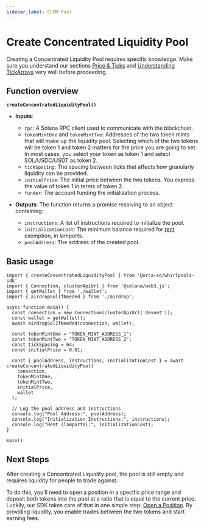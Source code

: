 ```yaml
---
sidebar_label: CLMM Pool
---
```


# Create Concentrated Liquidity Pool

Creating a Concentrated Liquidity Pool requires specific knowledge. Make sure you understand our sections [Price & Ticks](../../02-Whirlpools%20Overview/02-Price%20&%20Ticks.md) and [Understanding TickArrays](../../02-Whirlpools%20Overview/03-Understanding%20Tick%20Arrays.md) very well before proceeding.

## Function overview
**`createConcentratedLiquidityPool()`**
- **Inputs**:
    - `rpc`: A Solana RPC client used to communicate with the blockchain.
    - `tokenMintOne` and `tokenMintTwo`: Addresses of the two token mints that will make up the liquidity pool. Selecting which of the two tokens will be token 1 and token 2 matters for the price you are going to set. In most cases, you select your token as token 1 and select SOL/USDC/USDT as token 2.
    - `tickSpacing`: The spacing between ticks that affects how granularly liquidity can be provided.
    - `initialPrice`: The initial price between the two tokens. You express the value of token 1 in terms of token 2.
    - `funder`: The account funding the initialization process.

- **Outputs**: The function returns a promise resolving to an object containing:

    - `instructions`: A list of instructions required to initialize the pool.
    - `initializationCost`: The minimum balance required for [rent](https://solana.com/docs/core/fees#rent) exemption, in lamports.
    - `poolAddress`: The address of the created pool.

## Basic usage

```tsx title="main.ts"
import { createConcentratedLiquidityPool } from '@orca-so/whirlpools-sdk'
import { Connection, clusterApiUrl } from '@solana/web3.js';
import { getWallet } from './wallet';
import { airdropSolIfNeeded } from './airdrop';

async function main() {
  const connection = new Connection(clusterApiUrl('devnet'));
  const wallet = getWallet();
  await airdropSolIfNeeded(connection, wallet);

  const tokenMintOne = "TOKEN_MINT_ADDRESS_1";
  const tokenMintTwo = "TOKEN_MINT_ADDRESS_2"; 
  const tickSpacing = 64;
  const initialPrice = 0.01;

  const { poolAddress, instructions, initializationCost } = await createConcentratedLiquidityPool(
    connection,
    tokenMintOne,
    tokenMintTwo,
    initialPrice,
    wallet
  );

  // Log the pool address and instructions
  console.log("Pool Address:", poolAddress);
  console.log("Initialization Instructions:", instructions);
  console.log("Rent (lamports):", initializationCost);
}

main()
```

## Next Steps

After creating a Concentrated Liquidity pool, the pool is still empty and requires liquidity for people to trade against.

To do this, you’ll need to open a position in a specific price range and deposit both tokens into the pool at a ratio that is equal to the current price.  Luckily, our SDK takes care of that in one simple step: [Open a Position](../03-Provide%20Liquidity/01-Open%20Position/02-CLMM%20Pool.md). By providing liquidity, you enable trades between the two tokens and start earning fees.
